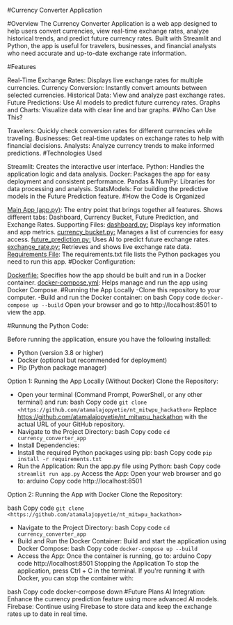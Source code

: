 #Currency Converter Application

#Overview 
The Currency Converter Application is a web app designed to help users convert currencies, view real-time exchange rates, analyze historical trends, and predict future currency rates. Built with Streamlit and Python, the app is useful for travelers, businesses, and financial analysts who need accurate and up-to-date exchange rate information.

#Features

Real-Time Exchange Rates: Displays live exchange rates for multiple currencies.
Currency Conversion: Instantly convert amounts between selected currencies.
Historical Data: View and analyze past exchange rates.
Future Predictions: Use AI models to predict future currency rates.
Graphs and Charts: Visualize data with clear line and bar graphs.
#Who Can Use This?

Travelers: Quickly check conversion rates for different currencies while traveling.
Businesses: Get real-time updates on exchange rates to help with financial decisions.
Analysts: Analyze currency trends to make informed predictions.
#Technologies Used

Streamlit: Creates the interactive user interface.
Python: Handles the application logic and data analysis.
Docker: Packages the app for easy deployment and consistent performance.
Pandas & NumPy: Libraries for data processing and analysis.
StatsModels: For building the predictive models in the Future Prediction feature.
#How the Code is Organized

[Main App (app.py)](https://github.com/atamalajopyetie/nt_mitwpu_hackathon/blob/main/app.py "Main App (app.py)"): The entry point that brings together all features.
Shows different tabs: Dashboard, Currency Bucket, Future Prediction, and Exchange Rates.
Supporting Files:
[dashboard.py:](https://github.com/atamalajopyetie/nt_mitwpu_hackathon/blob/main/dashboard.py "dashboard.py:") Displays key information and app metrics.
[currency_bucket.py:](https://github.com/atamalajopyetie/nt_mitwpu_hackathon/blob/main/currency_bucket.py "currency_bucket.py:") Manages a list of currencies for easy access.
[future_prediction.py:](https://github.com/atamalajopyetie/nt_mitwpu_hackathon/blob/main/future_prediction.py "future_prediction.py:") Uses AI to predict future exchange rates.
[exchange_rate.py:](https://github.com/atamalajopyetie/nt_mitwpu_hackathon/blob/main/exchange_rate.py "exchange_rate.py:") Retrieves and shows live exchange rate data.
[Requirements File](https://github.com/atamalajopyetie/nt_mitwpu_hackathon/blob/main/requirements.txt "Requirements File"): The requirements.txt file lists the Python packages you need to run this app.
#Docker Configuration:

[Dockerfile:](https://github.com/atamalajopyetie/nt_mitwpu_hackathon/blob/main/Dockerfile "Dockerfile:") Specifies how the app should be built and run in a Docker container.
[docker-compose.yml](https://github.com/atamalajopyetie/nt_mitwpu_hackathon/blob/main/docker-compose.yml "docker-compose.yml"): Helps manage and run the app using Docker Compose.
#Running the App Locally 
-Clone this repository to your computer. 
-Build and run the Docker container:
	 on bash Copy code
	 `docker-compose up --build`
	 Open your browser and go to http://localhost:8501 to view the app.

#Runnung the Python Code:

Before running the application, ensure you have the following installed:

- Python (version 3.8 or higher)
- Docker (optional but recommended for deployment)
- Pip (Python package manager)

Option 1: Running the App Locally (Without Docker)
Clone the Repository:

- Open your terminal (Command Prompt, PowerShell, or any other terminal) and run:
bash Copy code
`git clone <https://github.com/atamalajopyetie/nt_mitwpu_hackathon>`
Replace <https://github.com/atamalajopyetie/nt_mitwpu_hackathon> with the actual URL of your GitHub repository.
- Navigate to the Project Directory:
bash Copy code
`cd currency_converter_app`
- Install Dependencies:
- Install the required Python packages using pip:
bash Copy code
`pip install -r requirements.txt`
- Run the Application:
Run the app.py file using Python:
bash Copy code
`streamlit run app.py`
Access the App:
Open your web browser and go to:
arduino
Copy code
http://localhost:8501

Option 2: Running the App with Docker
Clone the Repository:

bash Copy code
`git clone <https://github.com/atamalajopyetie/nt_mitwpu_hackathon>`
- Navigate to the Project Directory:
bash Copy code
`cd currency_converter_app`
- Build and Run the Docker Container:
Build and start the application using Docker Compose:
bash Copy code
`docker-compose up --build`
- Access the App:
Once the container is running, go to:
arduino
Copy code
http://localhost:8501
Stopping the Application
To stop the application, press Ctrl + C in the terminal. If you're running it with Docker, you can stop the container with:

bash
Copy code
docker-compose down
#Future Plans AI Integration:
Enhance the currency prediction feature using more advanced AI models. Firebase: Continue using Firebase to store data and keep the exchange rates up to date in real time.
